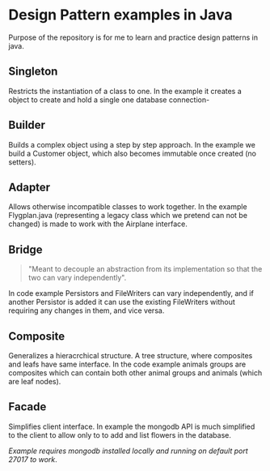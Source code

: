 # Design Pattern examples in Java
Purpose of the repository is for me to learn and practice design patterns in java.

## Singleton
Restricts the instantiation of a class to one. 
In the example it creates a object to create and hold a single one database connection-

## Builder
Builds a complex object using a step by step approach. 
In the example we build a Customer object, which also becomes immutable once created (no setters).

## Adapter
Allows otherwise incompatible classes to work together.
In the example Flygplan.java 
(representing a legacy class which we pretend can not be changed) 
is made to work with the Airplane interface.

## Bridge
> "Meant to decouple an abstraction from its implementation so that the two can vary independently".

In code example Persistors and FileWriters can vary independently, 
and if another Persistor is added it can use the existing FileWriters without requiring any changes in them,
and vice versa.

## Composite
Generalizes a hieracrchical structure. 
A tree structure, where composites and leafs have same interface.
In the code example animals groups are composites which can contain both other animal groups and animals (which are leaf nodes).

## Facade
Simplifies client interface.
In example the mongodb API is much simplified to the client to allow 
only to to add and list flowers in the database.

*Example requires mongodb installed locally and running on default port 27017 to work*.